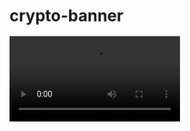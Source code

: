 # crypto-banner

<video controls autoplay loop>
  <source src="https://github.com/StanCosmin28/crypto-banner/assets/94742249/a1eab757-cffc-41b1-a131-28e0d13efcc3" type="video/mp4">
</video>


